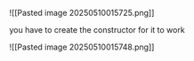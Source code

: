 ![[Pasted image 20250510015725.png]]

you have to create the constructor for it to work

![[Pasted image 20250510015748.png]]

 